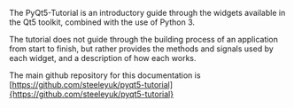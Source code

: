 The PyQt5-Tutorial is an introductory guide through the widgets available in the Qt5 toolkit, combined with the use of Python 3.

The tutorial does not guide through the building process of an application from start to finish, but rather provides the methods and signals used by each widget, and a description of how each works.

The main github repository for this documentation is [https://github.com/steeleyuk/pyqt5-tutorial]{https://github.com/steeleyuk/pyqt5-tutorial}
